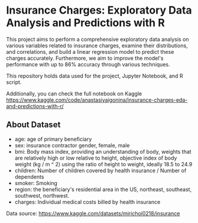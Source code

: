 # Insurance Charges: Exploratory Data Analysis and Predictions with R

This project aims to perform a comprehensive exploratory data analysis on various variables related to insurance charges, examine their distributions, and correlations, and build a linear regression model to predict these charges accurately. Furthermore, we aim to improve the model's performance with up to 86% accuracy through various techniques.

This repository holds data used for the project, Jupyter Notebook, and R script.

Additionally, you can check the full notebook on Kaggle  https://www.kaggle.com/code/anastasiyaigonina/insurance-charges-eda-and-predictions-with-r/


## About Dataset
* age: age of primary beneficiary
* sex: insurance contractor gender, female, male
* bmi: Body mass index, providing an understanding of body, weights that are relatively high or low relative to height, objective index of body weight (kg / m ^ 2) using the ratio of height to weight, ideally 18.5 to 24.9
* children: Number of children covered by health insurance / Number of dependents
* smoker: Smoking
* region: the beneficiary's residential area in the US, northeast, southeast, southwest, northwest.
* charges: Individual medical costs billed by health insurance

Data source: https://www.kaggle.com/datasets/mirichoi0218/insurance 
